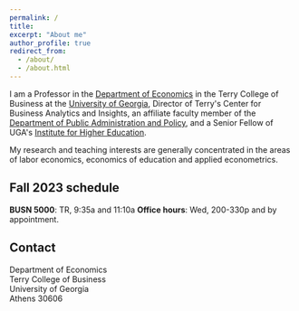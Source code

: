 ```yaml
---
permalink: /
title:
excerpt: "About me" 
author_profile: true
redirect_from: 
  - /about/
  - /about.html
---
```


I am a Professor in the [Department of Economics](https://www.terry.uga.edu/economics/index.php) in the Terry College of Business at the [University of Georgia](https://www.uga.edu/), Director of Terry's Center for Business Analytics and Insights, an affiliate faculty member of the [Department of Public Administration and Policy](https://spia.uga.edu/departments-centers/padp/), and a Senior Fellow of UGA's [Institute for Higher Education](https://ihe.uga.edu/).

My research and teaching interests are generally concentrated in the areas of labor economics, economics of education and applied econometrics.

## Fall 2023 schedule

**BUSN 5000**: TR, 9:35a and 11:10a
**Office hours**: Wed, 200-330p and by appointment.

## Contact

Department of Economics\
Terry College of Business\
University of Georgia\
Athens 30606